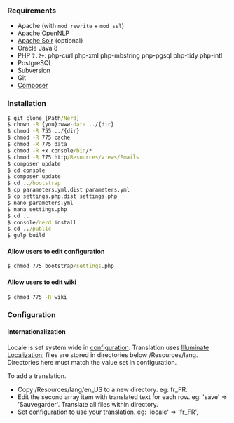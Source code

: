 ### Requirements

* Apache (with `mod_rewrite` + `mod_ssl`)
* [Apache OpenNLP](https://opennlp.apache.org/)
* [Apache Solr](http://lucene.apache.org/solr/) {optional}
* Oracle Java 8
* PHP `7.2+`: php-curl php-xml php-mbstring php-pgsql php-tidy php-intl
* PostgreSQL
* Subversion
* Git
* [Composer](https://getcomposer.org/)


### Installation
```bat
$ git clone [Path/Nerd]
$ chown -R {you}:www-data ../{dir}
$ chmod -R 755 ../{dir}
$ chmod -R 775 cache
$ chmod -R 775 data
$ chmod -R +x console/bin/*
$ chmod -R 775 http/Resources/views/Emails
$ composer update
$ cd console
$ composer update
$ cd ../bootstrap
$ cp parameters.yml.dist parameters.yml
$ cp settings.php.dist settings.php
$ nano parameters.yml
$ nana settings.php
$ cd ..
$ console/nerd install
$ cd ../public
$ gulp build
```

#### Allow users to edit configuration 
```bat
$ chmod 775 bootstrap/settings.php
```

#### Allow users to edit wiki 
```bat
$ chmod 775 -R wiki
```

### Configuration

#### Internationalization

Locale is set system wide in [configuration](/config).
Translation uses [Illuminate Localization](https://laravel.com/docs/5.8/localization), files are stored in directories below /Resources/lang. Directories here must match the value set in configuration.

To add a translation.

* Copy /Resources/lang/en_US to a new directory. eg: fr_FR.
* Edit the second array item with translated text for each row. eg: 'save' => 'Sauvegarder'. Translate all files within directory.
* Set [configuration](/config) to use your translation. eg: 'locale' => 'fr_FR',